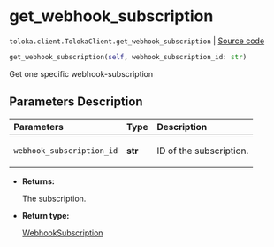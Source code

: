 # get_webhook_subscription
`toloka.client.TolokaClient.get_webhook_subscription` | [Source code](https://github.com/Toloka/toloka-kit/blob/v1.1.4/src/client/__init__.py#L3426)

```python
get_webhook_subscription(self, webhook_subscription_id: str)
```

Get one specific webhook-subscription

## Parameters Description

| Parameters | Type | Description |
| :----------| :----| :-----------|
`webhook_subscription_id`|**str**|<p>ID of the subscription.</p>

* **Returns:**

  The subscription.

* **Return type:**

  [WebhookSubscription](toloka.client.webhook_subscription.WebhookSubscription.md)
